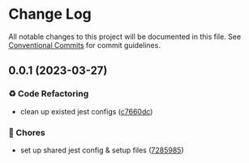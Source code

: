 # Change Log

All notable changes to this project will be documented in this file.
See [Conventional Commits](https://conventionalcommits.org) for commit guidelines.

## 0.0.1 (2023-03-27)

### ♻ Code Refactoring

- clean up existed jest configs ([c7660dc](https://github.com/Howard86/howardism/commit/c7660dc))

### 🎫 Chores

- set up shared jest config & setup files ([7285985](https://github.com/Howard86/howardism/commit/7285985))
